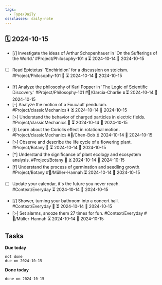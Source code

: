 ```yaml
---
tags:
  - Type/Daily
cssclasses: daily-note
---
```


## 🗓️ 2024-10-15

- [/] Investigate the ideas of Arthur Schopenhauer in 'On the Sufferings of the World.' #Project/Philosophy-101 ⏫ ⏳ 2024-10-14 📅 2024-10-15
- [ ] Read Epictetus' 'Enchiridion' for a discussion on stoicism. #Project/Philosophy-101 🔽 ⏳ 2024-10-14 📅 2024-10-15
- [f] Analyze the philosophy of Karl Popper in 'The Logic of Scientific Discovery.' #Project/Philosophy-101 #👤/Garcia-Charlie ⏫ ⏳ 2024-10-14 📅 2024-10-15
- [-] Analyze the motion of a Foucault pendulum. #Project/classicMechanics ⏬ ⏳ 2024-10-14 📅 2024-10-15
- [>] Understand the behavior of charged particles in electric fields. #Project/classicMechanics 🔼 ⏳ 2024-10-14 📅 2024-10-15
- [I] Learn about the Coriolis effect in rotational motion. #Project/classicMechanics #👤/Chen-Bob ⏳ 2024-10-14 📅 2024-10-15
- [>] Observe and describe the life cycle of a flowering plant. #Project/Botany 🔽 ⏳ 2024-10-14 📅 2024-10-15
- [*] Understand the significance of plant ecology and ecosystem analysis. #Project/Botany 🔼 ⏳ 2024-10-14 📅 2024-10-15
- [f] Understand the process of germination and seedling growth. #Project/Botany #👤/Müller-Hannah ⏳ 2024-10-14 📅 2024-10-15
- [ ] Update your calendar, it's the future you never reach. #Context/Everyday ⏳ 2024-10-14 📅 2024-10-15
- [/] Shower, turning your bathroom into a concert hall. #Context/Everyday 🔺 ⏳ 2024-10-14 📅 2024-10-15
- [>] Set alarms, snooze them 27 times for fun. #Context/Everyday #👤/Müller-Hannah ⏳ 2024-10-14 📅 2024-10-15

## Tasks

**Due today**

```tasks
not done
due on 2024-10-15
```

**Done today**

```tasks
done on 2024-10-15
```
            